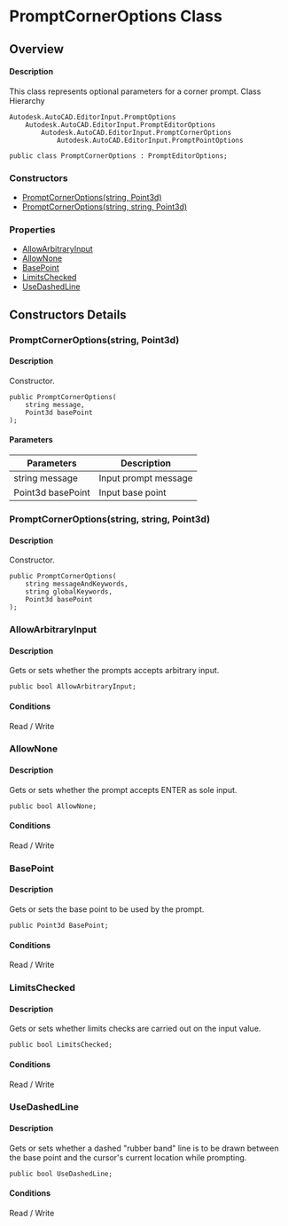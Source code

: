 # PromptCornerOptions Class

## Overview

#### Description
This class represents optional parameters for a corner prompt.
Class Hierarchy
```text
Autodesk.AutoCAD.EditorInput.PromptOptions
    Autodesk.AutoCAD.EditorInput.PromptEditorOptions
        Autodesk.AutoCAD.EditorInput.PromptCornerOptions
            Autodesk.AutoCAD.EditorInput.PromptPointOptions
```

```text
public class PromptCornerOptions : PromptEditorOptions;
```

### Constructors

- [PromptCornerOptions(string, Point3d)](#promptcorneroptions(string,-point3d))
- [PromptCornerOptions(string, string, Point3d)](#promptcorneroptions(string,-string,-point3d))

### Properties

- [AllowArbitraryInput](#allowarbitraryinput)
- [AllowNone](#allownone)
- [BasePoint](#basepoint)
- [LimitsChecked](#limitschecked)
- [UseDashedLine](#usedashedline)


## Constructors Details

### PromptCornerOptions(string, Point3d)

#### Description
Constructor.
```text
public PromptCornerOptions(
    string message, 
    Point3d basePoint
);
```

#### Parameters

| Parameters | Description |
| --- | --- |
| string message | Input prompt message |
| Point3d basePoint | Input base point |

### PromptCornerOptions(string, string, Point3d)

#### Description
Constructor.
```text
public PromptCornerOptions(
    string messageAndKeywords, 
    string globalKeywords, 
    Point3d basePoint
);
```

### AllowArbitraryInput

#### Description
Gets or sets whether the prompts accepts arbitrary input.
```text
public bool AllowArbitraryInput;
```

#### Conditions
Read / Write
### AllowNone

#### Description
Gets or sets whether the prompt accepts ENTER as sole input.
```text
public bool AllowNone;
```

#### Conditions
Read / Write
### BasePoint

#### Description
Gets or sets the base point to be used by the prompt.
```text
public Point3d BasePoint;
```

#### Conditions
Read / Write
### LimitsChecked

#### Description
Gets or sets whether limits checks are carried out on the input value.
```text
public bool LimitsChecked;
```

#### Conditions
Read / Write
### UseDashedLine

#### Description
Gets or sets whether a dashed "rubber band" line is to be drawn between the base point and the cursor's current location while prompting.
```text
public bool UseDashedLine;
```

#### Conditions
Read / Write